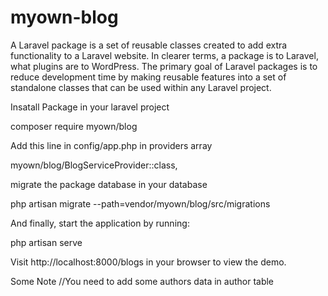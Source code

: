 # myown-blog

A Laravel package is a set of reusable classes created to add extra functionality to a Laravel website. In clearer terms, 
a package is to Laravel, what plugins are to WordPress. The primary goal of Laravel packages is to reduce development time
by making reusable features into a set of standalone classes that can be used within any Laravel project.

Insatall Package in your laravel project

composer require myown/blog

Add this line in config/app.php in providers array

myown/blog/BlogServiceProvider::class,

migrate the package database in your database

php artisan migrate --path=vendor/myown/blog/src/migrations

And finally, start the application by running:

php artisan serve

Visit http://localhost:8000/blogs in your browser to view the demo.

Some Note
//You need to add some authors data in author table
